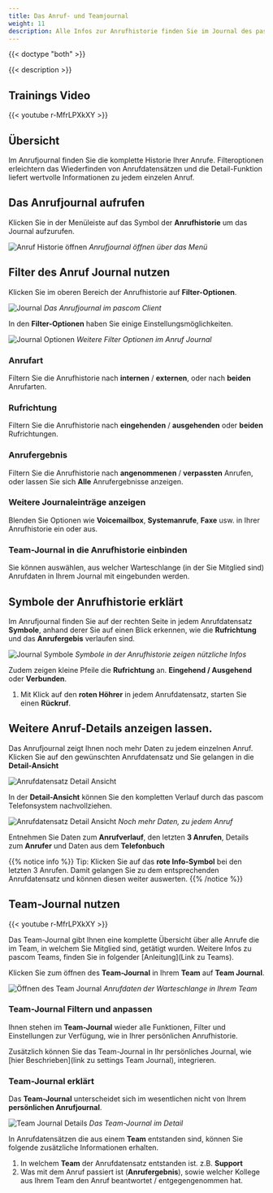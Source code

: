 ```yaml
---
title: Das Anruf- und Teamjournal
weight: 11
description: Alle Infos zur Anrufhistorie finden Sie im Journal des pascom Client
---
```


{{< doctype "both" >}}
 
{{< description >}}

## Trainings Video

{{< youtube r-MfrLPXkXY  >}} 


## Übersicht


Im Anrufjournal finden Sie die komplette Historie Ihrer Anrufe. Filteroptionen erleichtern das Wiederfinden von Anrufdatensätzen und die Detail-Funktion liefert wertvolle Informationen zu jedem einzelen Anruf.

## Das Anrufjournal aufrufen

Klicken Sie in der Menüleiste auf das Symbol der **Anrufhistorie** um das Journal aufzurufen.

![Anruf Historie öffnen](open_call_history.jpg)
*Anrufjournal öffnen über das Menü*
</br>

## Filter des Anruf Journal nutzen

Klicken Sie im oberen Bereich der Anrufhistorie auf **Filter-Optionen**.

![Journal](journal.de.jpg)
*Das Anrufjournal im pascom Client*
</br>

In den **Filter-Optionen** haben Sie einige Einstellungsmöglichkeiten.

![Journal Optionen](journal_options.de.jpg)
*Weitere Filter Optionen im Anruf Journal*
</br>

### Anrufart

Filtern Sie die Anrufhistorie nach **internen** / **externen**, oder nach **beiden** Anrufarten.

### Rufrichtung

Filtern Sie die Anrufhistorie nach **eingehenden** / **ausgehenden** oder **beiden** Rufrichtungen.

### Anrufergebnis

Filtern Sie die Anrufhistorie nach **angenommenen** / **verpassten** Anrufen, oder lassen Sie sich **Alle** Anrufergebnisse anzeigen.

### Weitere Journaleinträge anzeigen

Blenden Sie Optionen wie **Voicemailbox**, **Systemanrufe**, **Faxe** usw. in Ihrer Anrufhistorie ein oder aus. 

### Team-Journal in die Anrufhistorie einbinden

Sie können auswählen, aus welcher Warteschlange (in der Sie Mitglied sind) Anrufdaten in Ihrem Journal mit eingebunden werden. 

## Symbole der Anrufhistorie erklärt

Im Anrufjournal finden Sie auf der rechten Seite in jedem Anrufdatensatz **Symbole**, anhand derer Sie auf einen Blick erkennen, wie die **Rufrichtung** und das **Anrufergebis** verlaufen sind.

![Journal Symbole](colors_explained.de.jpg)
*Symbole in der Anrufhistorie zeigen nützliche Infos*

Zudem zeigen kleine Pfeile die **Rufrichtung** an. **Eingehend / Ausgehend** oder **Verbunden**.

1. Mit Klick auf den **roten Höhrer** in jedem Anrufdatensatz, starten Sie einen **Rückruf**.

## Weitere Anruf-Details anzeigen lassen.

Das Anrufjournal zeigt Ihnen noch mehr Daten zu jedem einzelnen Anruf. Klicken Sie auf den gewünschten Anrufdatensatz und Sie gelangen in die **Detail-Ansicht**

![Anrufdatensatz Detail Ansicht](journal_details.de.jpg)


In der **Detail-Ansicht** können Sie den kompletten Verlauf durch das pascom Telefonsystem nachvollziehen.

![Anrufdatensatz Detail Ansicht](journal_details_view.de.jpg)
*Noch mehr Daten, zu jedem Anruf*


Entnehmen Sie Daten zum **Anrufverlauf**, den letzten **3 Anrufen**, Details zum **Anrufer** und Daten aus dem **Telefonbuch**

{{% notice info %}}
Tip: Klicken Sie auf das **rote Info-Symbol** bei den letzten 3 Anrufen. Damit gelangen Sie zu dem entsprechenden Anrufdatensatz und können diesen weiter auswerten.
{{% /notice %}}

## Team-Journal nutzen

{{< youtube r-MfrLPXkXY  >}} 

Das Team-Journal gibt Ihnen eine komplette Übersicht über alle Anrufe die im Team, in welchem Sie Mitglied sind, getätigt wurden. Weitere Infos zu pascom Teams, finden Sie in folgender [Anleitung](Link zu Teams).

Klicken Sie zum öffnen des **Team-Journal** in Ihrem **Team** auf **Team Journal**.

![Öffnen des Team Journal](open_team_journal.de.jpg)
*Anrufdaten der Warteschlange in Ihrem Team*

### Team-Journal Filtern und anpassen

Ihnen stehen im **Team-Journal** wieder alle Funktionen, Filter und Einstellungen zur Verfügung, wie in Ihrer persönlichen Anrufhistorie.

Zusätzlich können Sie das Team-Journal in Ihr persönliches Journal, wie [hier Beschrieben](link zu settings Team Journal), integrieren.

### Team-Journal erklärt

Das **Team-Journal** unterscheidet sich im wesentlichen nicht von Ihrem **persönlichen Anrufjournal**. 

![Team Journal Details](team_journal_details.de.jpg)
*Das Team-Journal im Detail*

In Anrufdatensätzen die aus einem **Team** entstanden sind, können Sie folgende zusätzliche Informationen erhalten.

1. In welchem **Team** der Anrufdatensatz entstanden ist. z.B. **Support**
2. Was mit dem Anruf passiert ist (**Anrufergebnis**), sowie welcher Kollege aus Ihrem Team den Anruf beantwortet / entgegengenommen hat.   

<br />










